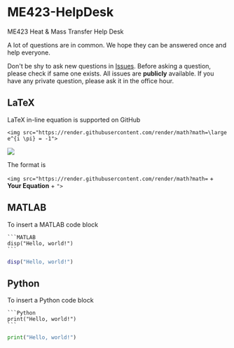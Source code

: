 # ME423-HelpDesk
ME423 Heat &amp; Mass Transfer Help Desk

A lot of questions are in common. We hope they can be answered once and help everyone. 

Don't be shy to ask new questions in [Issues](https://github.com/BrushXue/ME423-HelpDesk/issues). Before asking a question, please check if same one exists. All issues are **publicly** available. If you have any private question, please ask it in the office hour.

## LaTeX
LaTeX in-line equation is supported on GitHub
```
<img src="https://render.githubusercontent.com/render/math?math=\large e^{i \pi} = -1">
```
<img src="https://render.githubusercontent.com/render/math?math=\large e^{i \pi} = -1">

The format is

`<img src="https://render.githubusercontent.com/render/math?math=` + **Your Equation** + `">`

## MATLAB

To insert a MATLAB code block
~~~
```MATLAB
disp("Hello, world!")
```
~~~
```MATLAB
disp("Hello, world!")
```
## Python

To insert a Python code block
~~~
```Python
print("Hello, world!")
```
~~~
```Python
print("Hello, world!")
```
